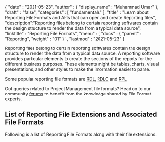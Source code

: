 {
  "date" : "2021-05-23",
  "author" : {
    "display_name" : "Muhammad Umar"
  },
  "draft" : "false",
  "categories" : [ "fundamentals" ],
  "title" : "Learn about Reporting File Formats and APIs that can open and create Reporting files",
  "description":"Reporting files belong to certain reporting softwares contain the design structure to render the data from a typical data source",
  "linktitle" : "Reporting File Formats",
  "menu" : {
    "docs" : {
      "parent" : "Reporting",
      "weight" : "01"
    }
  },
  "lastmod" : "2021-05-23"
}

Reporting files belong to certain reporting softwares contain the design structure to render the data from a typical data source. A reporting software provides particular elements to create the sections of the reports for the different business purposes. These elements might be tables, charts, visual presentations, and other styles to make the information easier to parse. 

Some popular reporting file formats are [RDL](/reporting/rdl/), [RDLC](/reporting/rdlc) and [RPL](/reporting/rpl/)

Got queries related to Project Management file formats? Head on to our community [forums](https://forum.fileformat.com/c/Reporting) to benefit from the knowledge shared by File Format experts.

## List of Reporting File Extensions and Associated File Formats

Following is a list of Reporting File Formats along with their file extensions.
